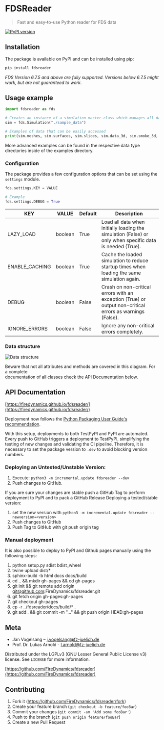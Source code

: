# FDSReader
> Fast and easy-to-use Python reader for FDS data

[![PyPI version](https://badge.fury.io/py/fdsreader.png)](https://badge.fury.io/py/fdsreader)  


## Installation

The package is available on PyPI and can be installed using pip:  
```sh
pip install fdsreader
```
_FDS Version 6.7.5 and above are fully supported. Versions below 6.7.5 might work, but are not guaranteed to work._

## Usage example

```python
import fdsreader as fds

# Creates an instance of a simulation master-class which manages all data for a given simulation
sim = fds.Simulation("./sample_data")

# Examples of data that can be easily accessed
print(sim.meshes, sim.surfaces, sim.slices, sim.data_3d, sim.smoke_3d, sim.isosurfaces, sim.particles, sim.obstructions)
```

More advanced examples can be found in the respective data type directories inside of the examples directory.  

### Configuration
The package provides a few configuration options that can be set using the `settings` module.  
```python
fds.settings.KEY = VALUE

# Example
fds.settings.DEBUG = True
```  

|      KEY       |  VALUE  | Default | Description |
|----------------|---------|---------|-------------|
|    LAZY_LOAD   | boolean |   True  | Load all data when initially loading the simulation (False) or only when specific data is needed (True). |
| ENABLE_CACHING | boolean |   True  | Cache the loaded simulation to reduce startup times when loading the same simulation again. |
|     DEBUG      | boolean |  False  | Crash on non-critical errors with an exception (True) or output non-critical errors as warnings (False). |
| IGNORE_ERRORS  | boolean |  False  | Ignore any non-critical errors completely. |


### Data structure
![Data structure](https://raw.githubusercontent.com/FireDynamics/fdsreader/master/docs/img/data-structure.svg)

Beware that not all attributes and methods are covered in this diagram. For a complete  
documentation of all classes check the API Documentation below.  

## API Documentation
[https://firedynamics.github.io/fdsreader/](https://firedynamics.github.io/fdsreader/)

Deployment now follows the [Python Packaging User Guide's recommendation](https://packaging.python.org/en/latest/guides/publishing-package-distribution-releases-using-github-actions-ci-cd-workflows/).

With this setup, deployments to both TestPyPI and PyPI are automated. Every push to GitHub triggers a deployment to TestPyPI, simplifying the testing of new changes and validating the CI pipeline. Therefore, it is necessary to set the package version to `.dev` to avoid blocking version numbers.

### Deploying an Untested/Unstable Version:
1. Execute: `python3 -m incremental.update fdsreader --dev`
2. Push changes to GitHub.

If you are sure your changes are stable push a GitHub Tag to perform deployment 
to PyPI and to pack a GitHub Release
Deploying a tested/stable version:
1. set the new version with `python3 -m incremental.update fdsreader --newversion=<version>`
2. Push changes to GitHub
3. Push Tag to GitHub with git push origin tag <version>


### Manual deployment
It is also possible to deploy to PyPI and Github pages manually using the following steps:
1. python setup.py sdist bdist_wheel
2. twine upload dist/*
3. sphinx-build -b html docs docs/build
4. cd .. && mkdir gh-pages && cd gh-pages
5. git init && git remote add origin git@github.com:FireDynamics/fdsreader.git
6. git fetch origin gh-pages:gh-pages
7. git checkout gh-pages
8. cp -r ../fdsreader/docs/build/* .
9. git add . && git commit -m "..." && git push origin HEAD:gh-pages

## Meta

*  Jan Vogelsang – j.vogelsang@fz-juelich.de
*  Prof. Dr. Lukas Arnold - l.arnold@fz-juelich.de

Distributed under the LGPLv3 (GNU Lesser General Public License v3) license. See ``LICENSE`` for more information.

[https://github.com/FireDynamics/fdsreader](https://github.com/FireDynamics/fdsreader)

## Contributing

1. Fork it (<https://github.com/FireDynamics/fdsreader/fork>)
2. Create your feature branch (`git checkout -b feature/fooBar`)
3. Commit your changes (`git commit -am 'Add some fooBar'`)
4. Push to the branch (`git push origin feature/fooBar`)
5. Create a new Pull Request
